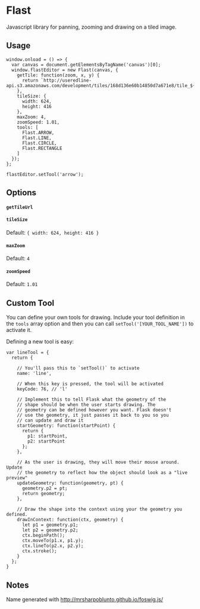 # Flast

Javascript library for panning, zooming and drawing on a tiled image.


## Usage

    window.onload = () => {
      var canvas = document.getElementsByTagName('canvas')[0];
      window.flastEditor = new Flast(canvas, {
        getTile: function(zoom, x, y) {
          return `http://useredline-api.s3.amazonaws.com/development/tiles/168d136e60b14850d7a671e8/tile_${zoom}_${x}x${y}.jpg`;
        },
        tileSize: {
          width: 624,
          height: 416
        },
        maxZoom: 4,
        zoomSpeed: 1.01,
        tools: [
          Flast.ARROW,
          Flast.LINE,
          Flast.CIRCLE,
          Flast.RECTANGLE
        ]
      });
    };

    flastEditor.setTool('arrow');

## Options

#### `getTileUrl`


#### `tileSize`

Default: `{ width: 624, height: 416 }`

#### `maxZoom`

Default: `4`

#### `zoomSpeed`

Default: `1.01`

## Custom Tool

You can define your own tools for drawing. Include your tool definition in
the `tools` array option and then you can call `setTool('[YOUR_TOOL_NAME'])` to
activate it.

Defining a new tool is easy:

    var lineTool = {
      return {

        // You'll pass this to `setTool()` to activate
        name: 'line',

        // When this key is pressed, the tool will be activated
        keyCode: 76, // 'l'

        // Implement this to tell Flask what the geometry of the
        // shape should be when the user starts drawing. The
        // geometry can be defined however you want. Flask doesn't
        // use the geometry, it just passes it back to you so you
        // can update and draw it
        startGeometry: function(startPoint) {
          return {
            p1: startPoint,
            p2: startPoint
          };
        },

        // As the user is drawing, they will move their mouse around. Update
        // the geometry to reflect how the object should look as a "live preview"
        updateGeometry: function(geometry, pt) {
          geometry.p2 = pt;
          return geometry;
        },

        // Draw the shape into the context using your the geometry you defined.
        drawInContext: function(ctx, geometry) {
          let p1 = geometry.p1;
          let p2 = geometry.p2;
          ctx.beginPath();
          ctx.moveTo(p1.x, p1.y);
          ctx.lineTo(p2.x, p2.y);
          ctx.stroke();
        }
      };
    }

## Notes

Name generated with http://mrsharpoblunto.github.io/foswig.js/
